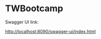 # TWBootcamp
Swagger UI link:

[http://localhost:8090/swagger-ui/index.html](http://localhost:8090/swagger-ui/index.html)